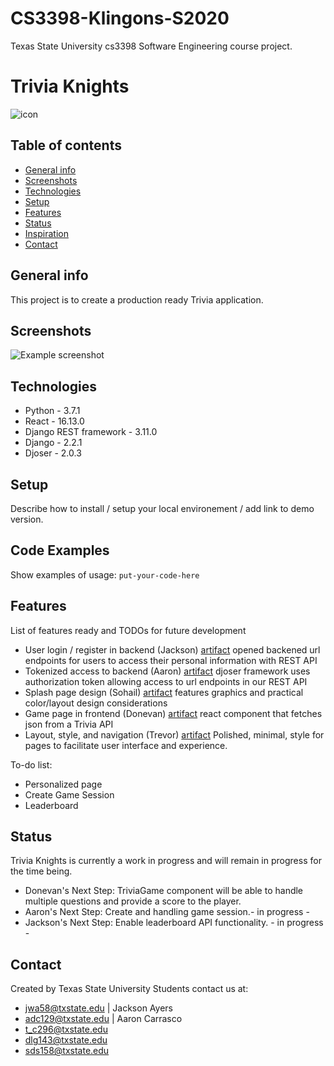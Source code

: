 # CS3398-Klingons-S2020
Texas State University cs3398 Software Engineering course project.

# Trivia Knights
[comment]: <> (Here goes your awesome project description!)
![icon](https://images.all-free-download.com/images/graphicthumb/knight_helmets_icons_flat_black_design_6831019.jpg)


## Table of contents
* [General info](#general-info)
* [Screenshots](#screenshots)
* [Technologies](#technologies)
* [Setup](#setup)
* [Features](#features)
* [Status](#status)
* [Inspiration](#inspiration)
* [Contact](#contact)

## General info
This project is to create a production ready Trivia application. 

## Screenshots
![Example screenshot]()

## Technologies
* Python - 3.7.1
* React - 16.13.0
* Django REST framework - 3.11.0
* Django - 2.2.1
* Djoser - 2.0.3

## Setup
Describe how to install / setup your local environement / add link to demo version.

## Code Examples
Show examples of usage:
`put-your-code-here`

## Features
List of features ready and TODOs for future development
* User login / register in backend (Jackson) [artifact](https://github.com/CS3398-HOUNDS/CS3398-Klingons-S2020/commit/39ec7b0e61160271c01e683388761f4752b43deb#diff-4b21eeec35e22352eae7f062dfacf313) opened backened url endpoints for users to access their personal information with REST API
* Tokenized access to backend (Aaron)  [artifact](https://github.com/CS3398-HOUNDS/CS3398-Klingons-S2020/commit/39ec7b0e61160271c01e683388761f4752b43deb#diff-4b21eeec35e22352eae7f062dfacf313) djoser framework uses authorization token allowing access to url endpoints in our REST API  
* Splash page design (Sohail) [artifact](https://github.com/CS3398-HOUNDS/CS3398-Klingons-S2020/commit/a95cdf285ed762110f70a661eacd7a88a72c6256) features graphics and practical color/layout design considerations
* Game page in frontend (Donevan) [artifact](https://github.com/CS3398-HOUNDS/CS3398-Klingons-S2020/commit/e46295049d2e6ad65dfa42a5893bee549349c77c) react component that fetches json from a Trivia API
* Layout, style, and navigation (Trevor) [artifact](https://github.com/CS3398-HOUNDS/CS3398-Klingons-S2020/commit/15f72fba7d4296d8556c1f7de7d15e75bcfbbb3e) Polished, minimal, style for pages to facilitate user interface and experience.

To-do list:
* Personalized page
* Create Game Session
* Leaderboard

## Status
[comment]: <> (Project is: _in progress_, _finished_, _no longer continue_ and why?)
Trivia Knights is currently a work in progress and will remain in progress for the time being.
  * Donevan's Next Step: TriviaGame component will be able to handle multiple questions and provide a score to the player.
  * Aaron's Next Step: Create and handling game session.- in progress - 
  * Jackson's Next Step: Enable leaderboard API functionality. - in progress -
## Contact
Created by Texas State University Students contact us at: 
* jwa58@txstate.edu  | Jackson Ayers
* adc129@txstate.edu | Aaron Carrasco 
* t_c296@txstate.edu
* dlg143@txstate.edu
* sds158@txstate.edu
